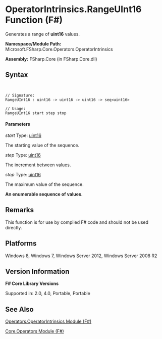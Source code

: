 # OperatorIntrinsics.RangeUInt16 Function (F#)

Generates a range of **uint16** values.

**Namespace/Module Path:** Microsoft.FSharp.Core.Operators.OperatorIntrinsics

**Assembly:** FSharp.Core (in FSharp.Core.dll)


## Syntax


```


// Signature:
RangeUInt16 : uint16 -> uint16 -> uint16 -> seq<uint16>

// Usage:
RangeUInt16 start step stop

```



#### Parameters
*start*
Type: [uint16](http://msdn.microsoft.com/en-us/library/2ab2f1fa-344e-4fcf-a688-5024c589630b)


The starting value of the sequence.


*step*
Type: [uint16](http://msdn.microsoft.com/en-us/library/2ab2f1fa-344e-4fcf-a688-5024c589630b)


The increment between values.


*stop*
Type: [uint16](http://msdn.microsoft.com/en-us/library/2ab2f1fa-344e-4fcf-a688-5024c589630b)


The maximum value of the sequence.



**An enumerable sequence of values.**
## Remarks
This function is for use by compiled F# code and should not be used directly.


## Platforms
Windows 8, Windows 7, Windows Server 2012, Windows Server 2008 R2


## Version Information
**F# Core Library Versions**

Supported in: 2.0, 4.0, Portable, Portable




## See Also
[Operators.OperatorIntrinsics Module &#40;F&#35;&#41;](Operators.OperatorIntrinsics-Module-%5BFSharp%5D.md)

[Core.Operators Module &#40;F&#35;&#41;](Core.Operators-Module-%5BFSharp%5D.md)

